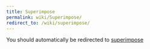 ```yaml
---
title: Superimpose
permalink: wiki/Superimpose/
redirect_to: /wiki/superimpose/
---
```


You should automatically be redirected to [superimpose](/wiki/superimpose/)
